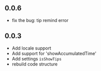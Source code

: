 ## 0.0.6
- fix the bug: tip remind error

## 0.0.3
- Add locale support
- Add support for 'showAccumulatedTime'
- Add settings `isShowTips`
- rebuild code structure
